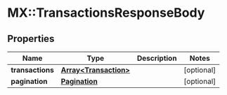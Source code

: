 # MX::TransactionsResponseBody

## Properties
Name | Type | Description | Notes
------------ | ------------- | ------------- | -------------
**transactions** | [**Array&lt;Transaction&gt;**](Transaction.md) |  | [optional] 
**pagination** | [**Pagination**](Pagination.md) |  | [optional] 


